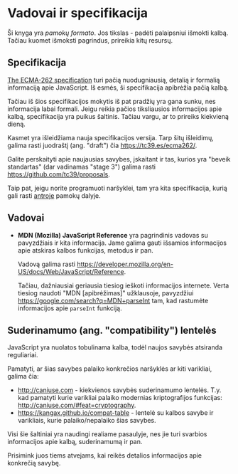 
# Vadovai ir specifikacija

Ši knyga yra *pamokų formato*. Jos tikslas - padėti palaipsniui išmokti kalbą. Tačiau kuomet išmoksti pagrindus, prireikia kitų resursų.

## Specifikacija

[The ECMA-262 specification](https://www.ecma-international.org/publications/standards/Ecma-262.htm) turi pačią nuodugniausią, detalią ir formalią informaciją apie JavaScript. Iš esmės, ši specifikacija apibrėžia pačią kalbą.

Tačiau iš šios specifikacijos mokytis iš pat pradžių yra gana sunku, nes informacija labai formali. Jeigu reikia pačios tiksliausios informacijos apie kalbą, specifikacija yra puikus šaltinis. Tačiau vargu, ar to prireiks kiekvieną dieną.

Kasmet yra išleidžiama nauja specifikacijos versija. Tarp šitų išleidimų, galima rasti juodraštį (ang. "draft") čia <https://tc39.es/ecma262/>.

Galite perskaityti apie naujausias savybes, įskaitant ir tas, kurios yra "beveik standartas" (dar vadinamas "stage 3") galima rasti <https://github.com/tc39/proposals>.

Taip pat, jeigu norite programuoti naršyklei, tam yra kita specifikacija, kurią gali rasti [antroje](info:browser-environment) pamokų dalyje.

## Vadovai
- **MDN (Mozilla) JavaScript Reference** yra pagrindinis vadovas su pavyzdžiais ir kita informacija. Jame galima gauti išsamios informacijos apie atskiras kalbos funkcijas, metodus ir pan.

	Vadovą galima rasti <https://developer.mozilla.org/en-US/docs/Web/JavaScript/Reference>.


	Tačiau, dažniausiai geriausia tiesiog ieškoti informacijos internete. Verta tiesiog naudoti "MDN [apibrėžimas]" užklausoje, pavyzdžiui <https://google.com/search?q=MDN+parseInt> tam, kad rastumėte informacijos apie `parseInt` funkciją.
	
## Suderinamumo (ang. "compatibility") lentelės

JavaScript yra nuolatos tobulinama kalba, todėl naujos savybės atsiranda reguliariai.

Pamatyti, ar šias savybes palaiko konkrečios naršyklės ar kiti varikliai, galima čia:

- <http://caniuse.com> - kiekvienos savybės suderinamumo lentelės. T.y. kad pamatyti kurie varikliai palaiko modernias kriptografijos funkcijas: <http://caniuse.com/#feat=cryptography>.
- <https://kangax.github.io/compat-table> - lentelė su kalbos savybe ir varikliais, kurie palaiko/nepalaiko šias savybes.

Visi šie šaltiniai yra naudingi realiame pasaulyje, nes jie turi svarbios informacijos apie kalbą, suderinamumą ir pan.

Prisimink juos tiems atvejams, kai reikės detalios informacijos apie konkrečią savybę.
